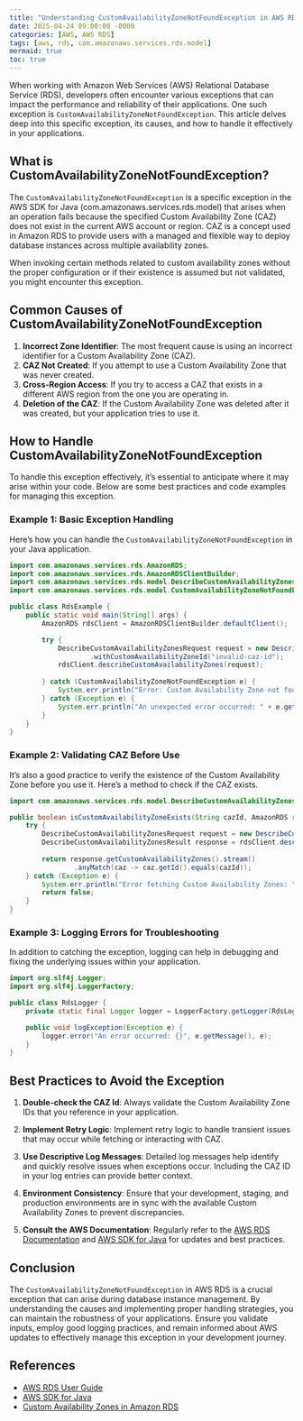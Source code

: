 ```yaml
---
title: "Understanding CustomAvailabilityZoneNotFoundException in AWS RDS"
date: 2025-04-24 09:00:00 -0000
categories: [AWS, AWS RDS]
tags: [aws, rds, com.amazonaws.services.rds.model]
mermaid: true
toc: true
---
```



When working with Amazon Web Services (AWS) Relational Database Service (RDS), developers often encounter various exceptions that can impact the performance and reliability of their applications. One such exception is `CustomAvailabilityZoneNotFoundException`. This article delves deep into this specific exception, its causes, and how to handle it effectively in your applications.

## What is CustomAvailabilityZoneNotFoundException?

The `CustomAvailabilityZoneNotFoundException` is a specific exception in the AWS SDK for Java (com.amazonaws.services.rds.model) that arises when an operation fails because the specified Custom Availability Zone (CAZ) does not exist in the current AWS account or region. CAZ is a concept used in Amazon RDS to provide users with a managed and flexible way to deploy database instances across multiple availability zones.

When invoking certain methods related to custom availability zones without the proper configuration or if their existence is assumed but not validated, you might encounter this exception.

## Common Causes of CustomAvailabilityZoneNotFoundException

1. **Incorrect Zone Identifier**: The most frequent cause is using an incorrect identifier for a Custom Availability Zone (CAZ).
2. **CAZ Not Created**: If you attempt to use a Custom Availability Zone that was never created.
3. **Cross-Region Access**: If you try to access a CAZ that exists in a different AWS region from the one you are operating in.
4. **Deletion of the CAZ**: If the Custom Availability Zone was deleted after it was created, but your application tries to use it.

## How to Handle CustomAvailabilityZoneNotFoundException

To handle this exception effectively, it’s essential to anticipate where it may arise within your code. Below are some best practices and code examples for managing this exception.

### Example 1: Basic Exception Handling

Here’s how you can handle the `CustomAvailabilityZoneNotFoundException` in your Java application.

```java
import com.amazonaws.services.rds.AmazonRDS;
import com.amazonaws.services.rds.AmazonRDSClientBuilder;
import com.amazonaws.services.rds.model.DescribeCustomAvailabilityZonesRequest;
import com.amazonaws.services.rds.model.CustomAvailabilityZoneNotFoundException;

public class RdsExample {
    public static void main(String[] args) {
        AmazonRDS rdsClient = AmazonRDSClientBuilder.defaultClient();

        try {
            DescribeCustomAvailabilityZonesRequest request = new DescribeCustomAvailabilityZonesRequest()
                    .withCustomAvailabilityZoneId("invalid-caz-id");
            rdsClient.describeCustomAvailabilityZones(request);
            
        } catch (CustomAvailabilityZoneNotFoundException e) {
            System.err.println("Error: Custom Availability Zone not found. Please verify the CAZ ID.");
        } catch (Exception e) {
            System.err.println("An unexpected error occurred: " + e.getMessage());
        }
    }
}
```

### Example 2: Validating CAZ Before Use

It’s also a good practice to verify the existence of the Custom Availability Zone before you use it. Here’s a method to check if the CAZ exists.

```java
import com.amazonaws.services.rds.model.DescribeCustomAvailabilityZonesResult;

public boolean isCustomAvailabilityZoneExists(String cazId, AmazonRDS rdsClient) {
    try {
        DescribeCustomAvailabilityZonesRequest request = new DescribeCustomAvailabilityZonesRequest();
        DescribeCustomAvailabilityZonesResult response = rdsClient.describeCustomAvailabilityZones(request);
        
        return response.getCustomAvailabilityZones().stream()
                .anyMatch(caz -> caz.getId().equals(cazId));
    } catch (Exception e) {
        System.err.println("Error fetching Custom Availability Zones: " + e.getMessage());
        return false;
    }
}
```

### Example 3: Logging Errors for Troubleshooting

In addition to catching the exception, logging can help in debugging and fixing the underlying issues within your application.

```java
import org.slf4j.Logger;
import org.slf4j.LoggerFactory;

public class RdsLogger {
    private static final Logger logger = LoggerFactory.getLogger(RdsLogger.class);

    public void logException(Exception e) {
        logger.error("An error occurred: {}", e.getMessage(), e);
    }
}
```

## Best Practices to Avoid the Exception

1. **Double-check the CAZ Id**: Always validate the Custom Availability Zone IDs that you reference in your application.
   
2. **Implement Retry Logic**: Implement retry logic to handle transient issues that may occur while fetching or interacting with CAZ.

3. **Use Descriptive Log Messages**: Detailed log messages help identify and quickly resolve issues when exceptions occur. Including the CAZ ID in your log entries can provide better context.

4. **Environment Consistency**: Ensure that your development, staging, and production environments are in sync with the available Custom Availability Zones to prevent discrepancies.

5. **Consult the AWS Documentation**: Regularly refer to the [AWS RDS Documentation](https://docs.aws.amazon.com/AmazonRDS/latest/UserGuide/CHAP_GettingStarted.html) and [AWS SDK for Java](https://docs.aws.amazon.com/sdk-for-java/latest/developer-guide/home.html) for updates and best practices.

## Conclusion

The `CustomAvailabilityZoneNotFoundException` in AWS RDS is a crucial exception that can arise during database instance management. By understanding the causes and implementing proper handling strategies, you can maintain the robustness of your applications. Ensure you validate inputs, employ good logging practices, and remain informed about AWS updates to effectively manage this exception in your development journey.

## References

- [AWS RDS User Guide](https://docs.aws.amazon.com/AmazonRDS/latest/UserGuide/CHAP_GettingStarted.html)
- [AWS SDK for Java](https://docs.aws.amazon.com/sdk-for-java/latest/developer-guide/home.html)
- [Custom Availability Zones in Amazon RDS](https://docs.aws.amazon.com/AmazonRDS/latest/UserGuide/DBInstance.CAZ.html)